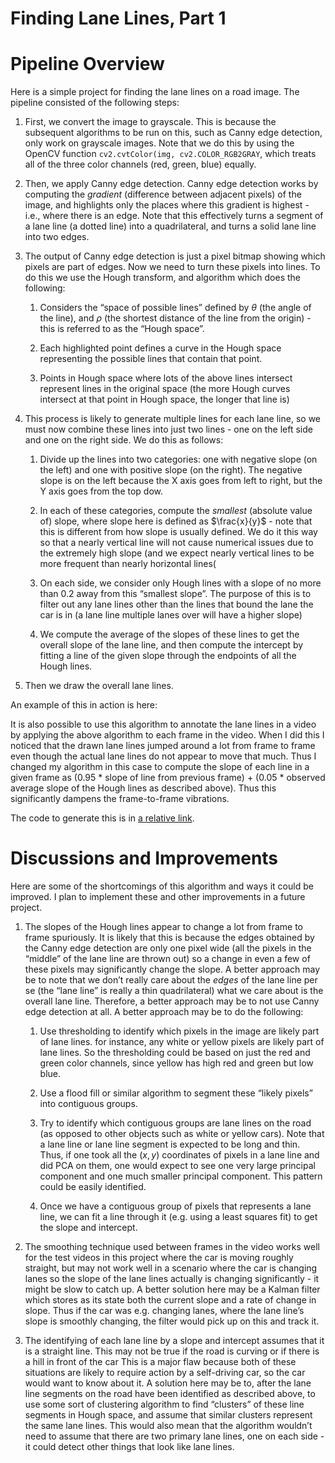 # **Finding Lane Lines, Part 1** 

Pipeline Overview
=================

Here is a simple project for finding the lane lines on a road image. The
pipeline consisted of the following steps:

1.  First, we convert the image to grayscale. This is because the
    subsequent algorithms to be run on this, such as Canny edge
    detection, only work on grayscale images. Note that we do this by
    using the OpenCV function `cv2.cvtColor(img, cv2.COLOR_RGB2GRAY`,
    which treats all of the three color channels (red, green, blue)
    equally.

2.  Then, we apply Canny edge detection. Canny edge detection works by
    computing the *gradient* (difference between adjacent pixels) of the
    image, and highlights only the places where this gradient is
    highest - i.e., where there is an edge. Note that this effectively
    turns a segment of a lane line (a dotted line) into a quadrilateral,
    and turns a solid lane line into two edges.

3.  The output of Canny edge detection is just a pixel bitmap showing
    which pixels are part of edges. Now we need to turn these pixels
    into lines. To do this we use the Hough transform, and algorithm
    which does the following:

    1.  Considers the “space of possible lines” defined by $\theta$ (the
        angle of the line), and $\rho$ (the shortest distance of the
        line from the origin) - this is referred to as the “Hough
        space”.

    2.  Each highlighted point defines a curve in the Hough space
        representing the possible lines that contain that point.

    3.  Points in Hough space where lots of the above lines intersect
        represent lines in the original space (the more Hough curves
        intersect at that point in Hough space, the longer that line is)

4.  This process is likely to generate multiple lines for each lane
    line, so we must now combine these lines into just two lines - one
    on the left side and one on the right side. We do this as follows:

    1.  Divide up the lines into two categories: one with negative slope
        (on the left) and one with positive slope (on the right). The
        negative slope is on the left because the X axis goes from left
        to right, but the Y axis goes from the top dow.

    2.  In each of these categories, compute the *smallest* (absolute
        value of) slope, where slope here is defined as $\frac{x}{y}$ -
        note that this is different from how slope is usually defined.
        We do it this way so that a nearly vertical line will not cause
        numerical issues due to the extremely high slope (and we expect
        nearly vertical lines to be more frequent than nearly horizontal
        lines(

    3.  On each side, we consider only Hough lines with a slope of no
        more than 0.2 away from this “smallest slope”. The purpose of
        this is to filter out any lane lines other than the lines that
        bound the lane the car is in (a lane line multiple lanes over
        will have a higher slope)

    4.  We compute the average of the slopes of these lines to get the
        overall slope of the lane line, and then compute the intercept
        by fitting a line of the given slope through the endpoints of
        all the Hough lines.

5.  Then we draw the overall lane lines.

An example of this in action is here:

It is also possible to use this algorithm to annotate the lane lines in
a video by applying the above algorithm to each frame in the video. When
I did this I noticed that the drawn lane lines jumped around a lot from
frame to frame even though the actual lane lines do not appear to move
that much. Thus I changed my algorithm in this case to compute the slope
of each line in a given frame as (0.95 \* slope of line from previous
frame) + (0.05 \* observed average slope of the Hough lines as described
above). Thus this significantly dampens the frame-to-frame vibrations.

The code to generate this is in [a relative link](p1.ipynb).

Discussions and Improvements
============================

Here are some of the shortcomings of this algorithm and ways it could be
improved. I plan to implement these and other improvements in a future
project.

1.  The slopes of the Hough lines appear to change a lot from frame to
    frame spuriously. It is likely that this is because the edges
    obtained by the Canny edge detection are only one pixel wide (all
    the pixels in the “middle” of the lane line are thrown out) so a
    change in even a few of these pixels may significantly change the
    slope. A better approach may be to note that we don’t really care
    about the *edges* of the lane line per se (the “lane line” is really
    a thin quadrilateral) what we care about is the overall lane line.
    Therefore, a better approach may be to not use Canny edge detection
    at all. A better approach may be to do the following:

    1.  Use thresholding to identify which pixels in the image are
        likely part of lane lines. for instance, any white or yellow
        pixels are likely part of lane lines. So the thresholding could
        be based on just the red and green color channels, since yellow
        has high red and green but low blue.

    2.  Use a flood fill or similar algorithm to segment these “likely
        pixels” into contiguous groups.

    3.  Try to identify which contiguous groups are lane lines on the
        road (as opposed to other objects such as white or yellow cars).
        Note that a lane line or lane line segment is expected to be
        long and thin. Thus, if one took all the $(x,y)$ coordinates of
        pixels in a lane line and did PCA on them, one would expect to
        see one very large principal component and one much smaller
        principal component. This pattern could be easily identified.

    4.  Once we have a contiguous group of pixels that represents a lane
        line, we can fit a line through it (e.g. using a least squares
        fit) to get the slope and intercept.

2.  The smoothing technique used between frames in the video works well
    for the test videos in this project where the car is moving roughly
    straight, but may not work well in a scenario where the car is
    changing lanes so the slope of the lane lines actually is changing
    significantly - it might be slow to catch up. A better solution here
    may be a Kalman filter which stores as its state both the current
    slope and a rate of change in slope. Thus if the car was e.g.
    changing lanes, where the lane line’s slope is smoothly changing,
    the filter would pick up on this and track it.

3.  The identifying of each lane line by a slope and intercept assumes
    that it is a straight line. This may not be true if the road is
    curving or if there is a hill in front of the car This is a major
    flaw because both of these situations are likely to require action
    by a self-driving car, so the car would want to know about it. A
    solution here may be to, after the lane line segments on the road
    have been identified as described above, to use some sort of
    clustering algorithm to find “clusters” of these line segments in
    Hough space, and assume that similar clusters represent the same
    lane lines. This would also mean that the algorithm wouldn’t need to
    assume that there are two primary lane lines, one on each side - it
    could detect other things that look like lane lines.
